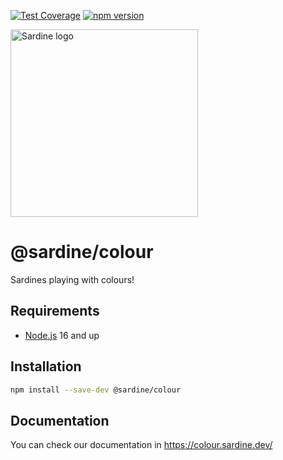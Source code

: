 [![Test Coverage](https://api.codeclimate.com/v1/badges/e8d765e149b42c6bac15/test_coverage)](https://codeclimate.com/github/sardinedev/colour/test_coverage)
[![npm version](https://badge.fury.io/js/%40sardine%2Fcolour.svg)](https://badge.fury.io/js/%40sardine%2Fcolour)

<img alt="Sardine logo" src="https://colour.sardine.dev/assets/icons/logo.svg" width="300">

# @sardine/colour

Sardines playing with colours!

## Requirements

- [Node.js](https://nodejs.org/en/download/) 16 and up

## Installation

```bash
npm install --save-dev @sardine/colour
```
## Documentation

You can check our documentation in https://colour.sardine.dev/
